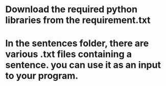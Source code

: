 # Download the required python libraries from the requirement.txt
# In the sentences folder, there are various .txt files containing a sentence. you can use it as an input to your program.
